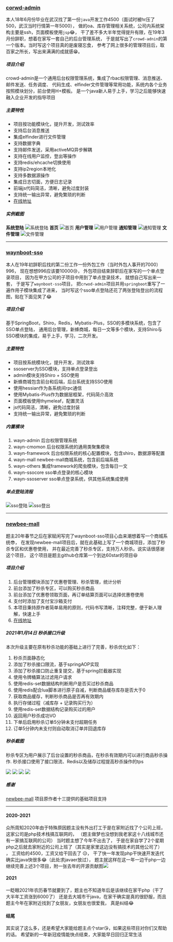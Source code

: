 ### [corwd-admin](https://github.com/wayn111/crowd-admin)

本人18年6月份毕业在武汉找了第一份`java`开发工作4500（面试时被hr压了500，武汉当时行情第一年5000）， 做的oa、库存管理相关系统，公司内系统架构主要是ssh，页面模板使用`jsp`😂，
干了差不多大半年觉得提升有限，在19年3月份辞职，想着在家写一套自己的后台管理系统， 于是就写出了`crowd-adnin`的第一个版本。当时写这个项目真的是废寝忘食， 参考了网上很多的管理项目后，取百家之所长，写出来满满的成就感😁。

##### 项目介绍

crowd-admin是一个通用后台权限管理系统，集成了rbac权限管理、消息推送、邮件发送、任务调度、 代码生成、elfinder文件管理等常用功能，系统内各个业务按照模块划分，前台使用H+模板。
是一个java新人易于上手，学习之后能够快速融入企业开发的指导项目

##### 主要特性

- 项目按功能模块化，提升开发，测试效率
- 支持后台消息推送
- 集成elfinder进行文件管理
- 支持数据字典
- 支持邮件发送，采用activeMQ异步解耦
- 支持在线用户监控，登出等操作
- 支持redis/ehcache切换使用
- 支持ip2region本地化
- 支持多数据源操作
- 集成日志切面，方便日志记录
- 前端js代码简洁，清晰，避免过度封装
- 支持统一输出异常，避免繁琐的判断
- [在线地址](http://wayn.xin/crowd)

##### 实例截图

__系统登陆__
![系统登陆](https://p3-juejin.byteimg.com/tos-cn-i-k3u1fbpfcp/827a5f8aa6f7495c8e6b572f1aa9e675~tplv-k3u1fbpfcp-watermark.image)
__首页__
![首页](https://p3-juejin.byteimg.com/tos-cn-i-k3u1fbpfcp/4a8ac6a1076640cbbd8af4e7b89d2090~tplv-k3u1fbpfcp-watermark.image)
__用户管理__
![用户管理](https://p1-juejin.byteimg.com/tos-cn-i-k3u1fbpfcp/3543ee82f51d4881b8b1a82933d29bd9~tplv-k3u1fbpfcp-watermark.image)
__通知管理__
![通知管理](https://p1-juejin.byteimg.com/tos-cn-i-k3u1fbpfcp/d9ec2cc835b24987af2d836e2a043a39~tplv-k3u1fbpfcp-watermark.image)
__文件管理__
![文件管理](https://p6-juejin.byteimg.com/tos-cn-i-k3u1fbpfcp/9804b2b72ea142f8ab78ec5982fa55cb~tplv-k3u1fbpfcp-watermark.image)

------

### [waynboot-sso](https://github.com/wayn111/waynboot-sso)

本人在19年初辞职后找的第二份工作一份外包工作（当时外包人事开的7000）996， 现在想想996应该要10000😢， 外包项目结束辞职后在家写的一个单点登录项目， 因为在甲方公司的子项目中用到了单点登录技术， 就想自己写出来一套，
于是写了`waynboot-sso`项目， 把`crwod-admin`项目并用`springboot`重写了一遍作用子模块集成了进来， 当时写这个sso单点登陆还花了两张登陆登出的流程图，贴在下面见笑了😂

##### 项目介绍

基于SpringBoot，Shiro，Redis，Mybatis-Plus，SSO的多模块系统，包含了SSO单点登陆， 通用后台管理，新蜂商城，每日一文等多个模块，支持Shiro与SSO模块的集成，易于上手，学习，二次开发。

##### 主要特性

- 项目按系统模块化，提升开发，测试效率
- ssoserver为SSO模块，支持单点登录登出
- admin模块支持Shiro + SSO使用
- 新蜂商城包含前台和后端，后台系统支持SSO使用
- 使用hessian作为各系统间rpc通信
- 使用Mybatis-Plus作为数据层框架，代码简介高效
- 页面模板使用thymeleaf，配置灵活
- js代码简洁，清晰，避免过度封装
- 支持统一输出异常，避免繁琐的判断

##### 内置模块

1. wayn-admin 后台权限管理系统
2. wayn-cmomon 后台权限系统的通用类聚集模块
3. wayn-framework 后台权限系统的核心配置模块，包含shiro，数据源等配置
4. wayn-mall newbee-mall商城系统，包含前后端系统
5. wayn-others 集成framework的爬虫模块，包含每日一文
6. wayn-ssocore sso单点登录的核心模块
7. wayn-ssoserver sso单点登录系统，供其他系统集成使用

##### 单点登陆流程

![sso登陆](https://p3-juejin.byteimg.com/tos-cn-i-k3u1fbpfcp/08fb9b643e444414b6fefe7b60f99a6e~tplv-k3u1fbpfcp-watermark.image)
![sso登出](https://p9-juejin.byteimg.com/tos-cn-i-k3u1fbpfcp/db0aaeaf124f4b3089799a46245aae26~tplv-k3u1fbpfcp-watermark.image)

------

### [newbee-mall](https://github.com/wayn111/newbee-mall)

题主20年春节之后在家赋闲写完了waynboot-sso项目心血来潮想着写一个商城系统😎， 在发现newbee-mall项目后，就在此基础上写了一个商城项目，添加了秒杀专区和优惠卷使用，
并在最近完善了秒杀专区，支持万人秒杀。说实话很感谢这个项目， 这个项目是题主github仓库第一个到达60star的项目😆

##### 项目介绍

1. 后台管理模块添加了优惠卷管理、秒杀管理，统计分析
2. 前台添加了秒杀专区，可以购买秒杀商品
3. 前台添加了优惠卷领取页面，再订单结算页面可以选择优惠卷使用
4. 支付时添加了支付宝沙箱支付
5. 本项目秉持原作者简单易用的原则，代码书写清晰，注释完整，便于新人理解，快速上手
5. [在线地址](http://wayn.xin/mall)

##### 2021年1月14日 秒杀接口升级

本次升级主要在原有秒杀功能的基础上进行了完善，秒杀优化如下：

1. 秒杀页面静态化
2. 添加了秒杀接口限流，基于springAOP实现
3. 添加了秒杀接口防止重复提交，基于spring拦截器实现
4. 使用令牌桶算法过滤用户请求
5. 使用redis-set数据结构判断用户是否买过秒杀商品
6. 使用redis配合lua脚本进行原子自减，判断商品缓存库存是否大于0
7. 获取商品缓存，判断秒杀商品是否再有效期内
8. 执行存储过程（减库存 + 记录购买行为）
9. 使用redis-set数据结构记录购买过的用户
10. 返回用户秒杀成功VO
11. 下单后启用秒杀订单5分钟未支付超期任务
12. 订单5分钟内未支付则自动取消订单并回退库存

##### 秒杀截图

秒杀专区为用户展示了后台设置的秒杀商品，在秒杀有效期内可以进行商品秒杀操作. 秒杀接口使用了接口限流、Redis以及储存过程提高秒杀操作的tps

![](https://p1-juejin.byteimg.com/tos-cn-i-k3u1fbpfcp/e712d152fec14cc2ab2ba49a7fa8ffaa~tplv-k3u1fbpfcp-watermark.image)
![](https://p1-juejin.byteimg.com/tos-cn-i-k3u1fbpfcp/6cbe7bc5834947f888f3264de5b377c7~tplv-k3u1fbpfcp-watermark.image)
![](https://p6-juejin.byteimg.com/tos-cn-i-k3u1fbpfcp/6dc788dffb534669888aff9791498be0~tplv-k3u1fbpfcp-watermark.image)
![](https://p1-juejin.byteimg.com/tos-cn-i-k3u1fbpfcp/c3159a78f6204176822baa2823b7005e~tplv-k3u1fbpfcp-watermark.image)

##### 感谢

[newbee-mall](https://github.com/newbee-ltd/newbee-mall) 项目原作者十三提供的基础项目支持

------

#### 2020-2021

众所周知2020年由于特殊原因题主没有外出打工于是在家附近找了个公司上班，这家公司是php技术栈搞互联网的， （题主做梦也没想到我老家这十八线城市还有一家搞互联网的公司） 当时题主想了今年不出去了，
于是在家自学了2个星期php之后就去家附近的公司上班了（其实是家里这边没有搞技术的其他公司了） ， 工资给的4500，工资又给干回去了 😥， 干了快一年发现php干快速开发迭代确实比java快很多😂（此处求javaer放过），
题主就这样在这一年一边干php一边继续完善上述3个项目，附一张去年的开源贡献图![](https://p1-juejin.byteimg.com/tos-cn-i-k3u1fbpfcp/d3720c76792f4bd7830742a7c6e1ddc0~tplv-k3u1fbpfcp-watermark.image)

#### 2021

一眨眼2021年农历春节就要到了，题主也不知道年后是该继续在家干php（干了大半年工资涨到6000了） 还是去大城市干java，在家干确实是真的很舒服，而且题主今年在家附近找到了女朋友，女朋友也很爱我， 真是纠结😂

#### 结尾

其实说了这么多，还是希望大家能给题主点个star😘，如果这些项目对你们又帮助的话。 希望新的一年新冠疫情能快点结束，大家能早日回归正常生活

